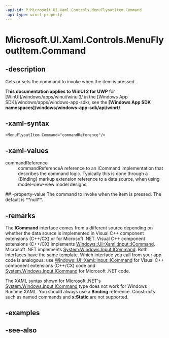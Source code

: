 ```yaml
---
-api-id: P:Microsoft.UI.Xaml.Controls.MenuFlyoutItem.Command
-api-type: winrt property
---
```


<!-- Property syntax
public Windows.UI.Xaml.Input.ICommand Command { get;  set; }
-->

# Microsoft.UI.Xaml.Controls.MenuFlyoutItem.Command

## -description
Gets or sets the command to invoke when the item is pressed.

**This documentation applies to WinUI 2 for UWP** for [WinUI]/windows/apps/winui/winui3/ in the [Windows App SDK]/windows/apps/windows-app-sdk/, see the **[Windows App SDK namespaces]/windows/windows-app-sdk/api/winrt/**.

## -xaml-syntax
```xaml
<MenuFlyoutItem Command="commandReference"/>
```


## -xaml-values
<dl><dt>commandReference</dt><dd>commandReferenceA reference to an ICommand implementation that describes the command logic. Typically this is done through a {Binding} markup extension reference to a data source, when using model-view-view model designs.</dd>
</dl>
## -property-value
The command to invoke when the item is pressed. The default is **null**.

## -remarks
The **ICommand** interface comes from a different source depending on whether the data source is implemented in Visual C++ component extensions (C++/CX) or for Microsoft .NET. Visual C++ component extensions (C++/CX) implements [Windows::UI::Xaml::Input::ICommand](../microsoft.ui.xaml.input/icommand.md). Microsoft .NET implements [System.Windows.Input.ICommand](/dotnet/api/system.windows.input.icommand?view=dotnet-uwp-10.0&preserve-view=true). Both interfaces have the same template. Which interface you call from your app code is analogous: use [Windows::UI::Xaml::Input::ICommand](../microsoft.ui.xaml.input/icommand.md) for Visual C++ component extensions (C++/CX) code and [System.Windows.Input.ICommand](/dotnet/api/system.windows.input.icommand?view=dotnet-uwp-10.0&preserve-view=true) for Microsoft .NET code.

The XAML syntax shown for Microsoft .NET's [System.Windows.Input.ICommand](/dotnet/api/system.windows.input.icommand?view=dotnet-uwp-10.0&preserve-view=true) type does not work for Windows Runtime XAML. You should always use a **Binding** reference. Constructs such as named commands and **x:Static** are not supported.

## -examples

## -see-also
